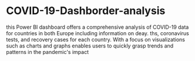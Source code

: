 # COVID-19-Dashborder-analysis
this  Power BI dashboard offers a comprehensive analysis of COVID-19 data for countries in both Europe  including information on deay. ths, coronavirus tests, and recovery cases for each country. With a focus on visualizations such as charts and graphs enables users to quickly grasp trends and patterns in the pandemic's impact
